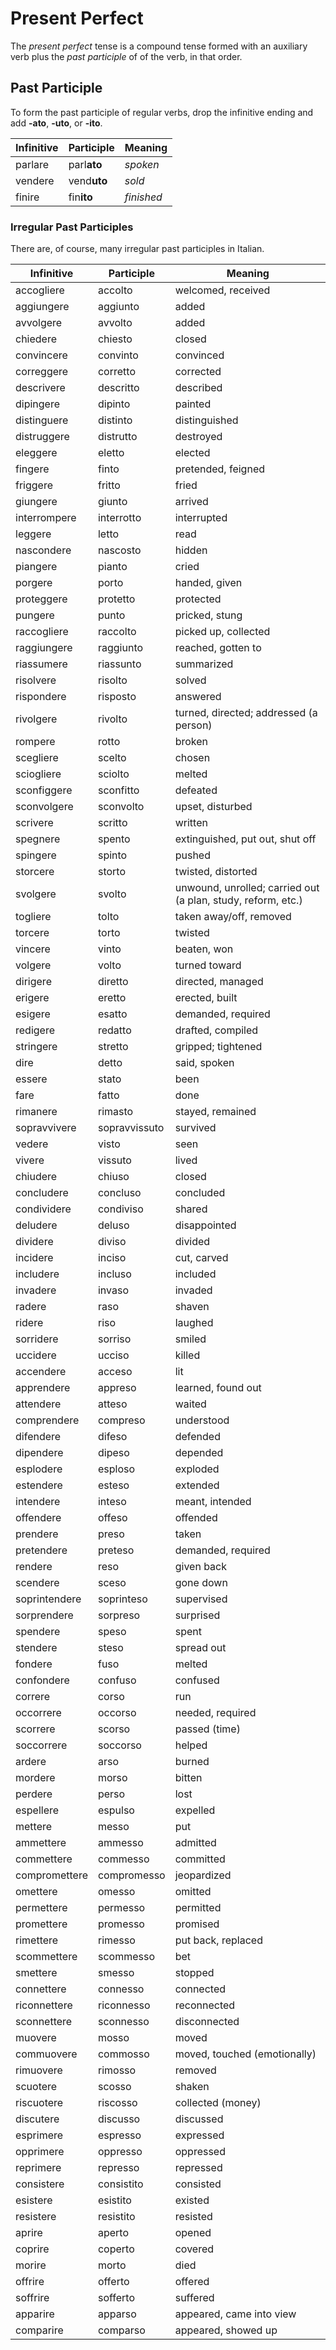 # Present Perfect

The _present perfect_ tense is a compound tense formed with an auxiliary verb plus the _past participle_ of of the verb, in that order.

## Past Participle

To form the past participle of regular verbs, drop the infinitive ending and add **-ato**, **-uto**, or **-ito**.

| Infinitive | Participle | Meaning |
| --- | --- | --- |
| parlare | parl**ato** | _spoken_ |
| vendere | vend**uto** | _sold_ |
| finire | fin**ito** | _finished_ |

### Irregular Past Participles

There are, of course, many irregular past participles in Italian.

| Infinitive | Participle | Meaning |
| --- | --- | --- |
| accogliere | accolto | welcomed, received |
| aggiungere | aggiunto | added |
| avvolgere | avvolto | added |
| chiedere | chiesto | closed |
| convincere | convinto | convinced |
| correggere | corretto | corrected |
| descrivere | descritto | described |
| dipingere | dipinto | painted |
| distinguere | distinto | distinguished |
| distruggere | distrutto | destroyed |
| eleggere | eletto | elected |
| fingere | finto | pretended, feigned |
| friggere | fritto | fried |
| giungere | giunto | arrived |
| interrompere | interrotto | interrupted |
| leggere | letto | read |
| nascondere | nascosto | hidden |
| piangere | pianto | cried |
| porgere | porto | handed, given |
| proteggere | protetto | protected |
| pungere | punto | pricked, stung |
| raccogliere | raccolto | picked up, collected |
| raggiungere | raggiunto | reached, gotten to |
| riassumere | riassunto | summarized |
| risolvere | risolto | solved |
| rispondere | risposto | answered |
| rivolgere | rivolto | turned, directed; addressed (a person) |
| rompere | rotto | broken |
| scegliere | scelto | chosen |
| sciogliere | sciolto | melted |
| sconfiggere | sconfitto | defeated |
| sconvolgere | sconvolto | upset, disturbed |
| scrivere | scritto | written |
| spegnere | spento | extinguished, put out, shut off |
| spingere | spinto | pushed |
| storcere | storto | twisted, distorted |
| svolgere | svolto | unwound, unrolled; carried out (a plan, study, reform, etc.) |
| togliere | tolto | taken away/off, removed |
| torcere | torto | twisted |
| vincere | vinto | beaten, won |
| volgere | volto | turned toward |
| dirigere | diretto | directed, managed |
| erigere | eretto | erected, built |
| esigere | esatto | demanded, required |
| redigere | redatto | drafted, compiled |
| stringere | stretto | gripped; tightened |
| dire | detto | said, spoken |
| essere | stato | been |
| fare | fatto | done |
| rimanere | rimasto | stayed, remained |
| sopravvivere | sopravvissuto | survived |
| vedere | visto | seen |
| vivere | vissuto | lived |
| chiudere | chiuso | closed |
| concludere | concluso | concluded |
| condividere | condiviso | shared |
| deludere | deluso | disappointed |
| dividere | diviso | divided |
| incidere | inciso | cut, carved |
| includere | incluso | included |
| invadere | invaso | invaded |
| radere | raso | shaven |
| ridere | riso | laughed |
| sorridere | sorriso | smiled |
| uccidere | ucciso | killed |
| accendere | acceso | lit |
| apprendere | appreso | learned, found out |
| attendere | atteso | waited |
| comprendere | compreso | understood |
| difendere | difeso | defended |
| dipendere | dipeso | depended |
| esplodere | esploso | exploded |
| estendere | esteso | extended |
| intendere | inteso | meant, intended |
| offendere | offeso | offended |
| prendere | preso | taken |
| pretendere | preteso | demanded, required |
| rendere | reso | given back |
| scendere | sceso | gone down |
| soprintendere | soprinteso | supervised |
| sorprendere | sorpreso | surprised |
| spendere | speso | spent |
| stendere | steso | spread out |
| fondere | fuso | melted |
| confondere | confuso | confused |
| correre | corso | run |
| occorrere | occorso | needed, required |
| scorrere | scorso | passed (time) |
| soccorrere | soccorso | helped |
| ardere | arso | burned |
| mordere | morso | bitten |
| perdere | perso | lost |
| espellere | espulso | expelled |
| mettere | messo | put |
| ammettere | ammesso | admitted |
| commettere | commesso | committed |
| compromettere | compromesso | jeopardized |
| omettere | omesso | omitted |
| permettere | permesso | permitted |
| promettere | promesso | promised |
| rimettere | rimesso | put back, replaced |
| scommettere | scommesso | bet |
| smettere | smesso | stopped |
| connettere | connesso | connected |
| riconnettere | riconnesso | reconnected |
| sconnettere | sconnesso | disconnected |
| muovere | mosso | moved |
| commuovere | commosso | moved, touched (emotionally) |
| rimuovere | rimosso | removed |
| scuotere | scosso | shaken |
| riscuotere | riscosso | collected (money) |
| discutere | discusso | discussed |
| esprimere | espresso | expressed |
| opprimere | oppresso | oppressed |
| reprimere | represso | repressed |
| consistere | consistito | consisted |
| esistere | esistito | existed |
| resistere | resistito | resisted |
| aprire | aperto | opened |
| coprire | coperto | covered |
| morire | morto | died |
| offrire | offerto | offered |
| soffrire | sofferto | suffered |
| apparire | apparso | appeared, came into view |
| comparire | comparso | appeared, showed up |